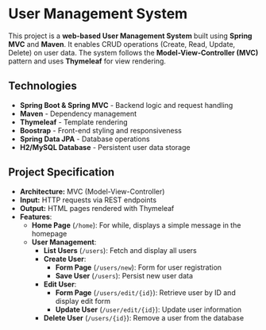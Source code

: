 # User Management System

This project is a **web-based User Management System** built using **Spring MVC** and **Maven**. It enables CRUD operations (Create, Read, Update, Delete) on user data. The system follows the **Model-View-Controller (MVC)** pattern and uses **Thymeleaf** for view rendering.

## Technologies
- **Spring Boot & Spring MVC** - Backend logic and request handling
- **Maven** - Dependency management
- **Thymeleaf** - Template rendering
- **Boostrap** - Front-end styling and responsiveness
- **Spring Data JPA** - Database operations
- **H2/MySQL Database** - Persistent user data storage

## Project Specification
- **Architecture:** MVC (Model-View-Controller)
- **Input:** HTTP requests via REST endpoints
- **Output:** HTML pages rendered with Thymeleaf
- **Features**:
  - **Home Page** (`/home`): For while, displays a simple message in the homepage
  - **User Management**:
    - **List Users** (`/users`): Fetch and display all users
    - **Create User**:
      - **Form Page** (`/users/new`): Form for user registration
      - **Save User** (`/users`): Persist new user data
    - **Edit User**:
      - **Form Page** (`/users/edit/{id}`): Retrieve user by ID and display edit form
      - **Update User** (`/user/edit/{id}`): Update user information
    - **Delete User** (`/users/{id}`): Remove a user from the database

